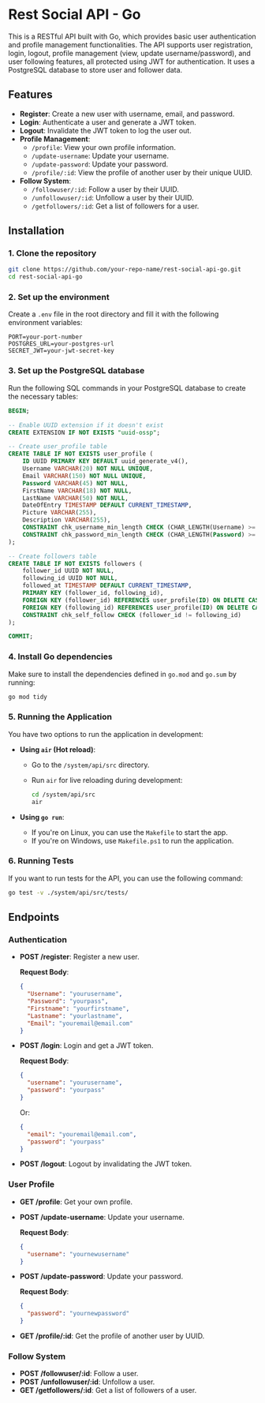 # Rest Social API - Go

This is a RESTful API built with Go, which provides basic user authentication and profile management functionalities. The API supports user registration, login, logout, profile management (view, update username/password), and user following features, all protected using JWT for authentication. It uses a PostgreSQL database to store user and follower data.

## Features

- **Register**: Create a new user with username, email, and password.
- **Login**: Authenticate a user and generate a JWT token.
- **Logout**: Invalidate the JWT token to log the user out.
- **Profile Management**:
  - `/profile`: View your own profile information.
  - `/update-username`: Update your username.
  - `/update-password`: Update your password.
  - `/profile/:id`: View the profile of another user by their unique UUID.
- **Follow System**:
  - `/followuser/:id`: Follow a user by their UUID.
  - `/unfollowuser/:id`: Unfollow a user by their UUID.
  - `/getfollowers/:id`: Get a list of followers for a user.

## Installation

### 1. Clone the repository

```bash
git clone https://github.com/your-repo-name/rest-social-api-go.git
cd rest-social-api-go
```

### 2. Set up the environment

Create a `.env` file in the root directory and fill it with the following environment variables:

```
PORT=your-port-number
POSTGRES_URL=your-postgres-url
SECRET_JWT=your-jwt-secret-key
```

### 3. Set up the PostgreSQL database

Run the following SQL commands in your PostgreSQL database to create the necessary tables:

```sql
BEGIN;

-- Enable UUID extension if it doesn't exist
CREATE EXTENSION IF NOT EXISTS "uuid-ossp";

-- Create user_profile table
CREATE TABLE IF NOT EXISTS user_profile (
    ID UUID PRIMARY KEY DEFAULT uuid_generate_v4(),
    Username VARCHAR(20) NOT NULL UNIQUE,
    Email VARCHAR(150) NOT NULL UNIQUE,
    Password VARCHAR(45) NOT NULL,
    FirstName VARCHAR(18) NOT NULL,
    LastName VARCHAR(50) NOT NULL,
    DateOfEntry TIMESTAMP DEFAULT CURRENT_TIMESTAMP,
    Picture VARCHAR(255),
    Description VARCHAR(255),
    CONSTRAINT chk_username_min_length CHECK (CHAR_LENGTH(Username) >= 3),
    CONSTRAINT chk_password_min_length CHECK (CHAR_LENGTH(Password) >= 6)
);

-- Create followers table
CREATE TABLE IF NOT EXISTS followers (
    follower_id UUID NOT NULL,
    following_id UUID NOT NULL,
    followed_at TIMESTAMP DEFAULT CURRENT_TIMESTAMP,
    PRIMARY KEY (follower_id, following_id),
    FOREIGN KEY (follower_id) REFERENCES user_profile(ID) ON DELETE CASCADE,
    FOREIGN KEY (following_id) REFERENCES user_profile(ID) ON DELETE CASCADE,
    CONSTRAINT chk_self_follow CHECK (follower_id != following_id)
);

COMMIT;
```

### 4. Install Go dependencies

Make sure to install the dependencies defined in `go.mod` and `go.sum` by running:

```bash
go mod tidy
```

### 5. Running the Application

You have two options to run the application in development:

- **Using `air` (Hot reload)**:
  - Go to the `/system/api/src` directory.
  - Run `air` for live reloading during development:

    ```bash
    cd /system/api/src
    air
    ```

- **Using `go run`**:
  - If you're on Linux, you can use the `Makefile` to start the app.
  - If you're on Windows, use `Makefile.ps1` to run the application.

### 6. Running Tests

If you want to run tests for the API, you can use the following command:
```bash
go test -v ./system/api/src/tests/
```

## Endpoints

### Authentication

- **POST /register**: Register a new user.

  **Request Body**:
  ```json
  {
    "Username": "yourusername", 
    "Password": "yourpass", 
    "Firstname": "yourfirstname", 
    "Lastname": "yourlastname", 
    "Email": "youremail@email.com"
  }
  ```

- **POST /login**: Login and get a JWT token.

  **Request Body**:
  ```json
  {
    "username": "yourusername", 
    "password": "yourpass"
  }
  ```
  Or:
  ```json
  {
    "email": "youremail@email.com", 
    "password": "yourpass"
  }
  ```

- **POST /logout**: Logout by invalidating the JWT token.

### User Profile

- **GET /profile**: Get your own profile.
- **POST /update-username**: Update your username.

  **Request Body**:
  ```json
  {
    "username": "yournewusername"
  }
  ```

- **POST /update-password**: Update your password.

  **Request Body**:
  ```json
  {
    "password": "yournewpassword"
  }
  ```

- **GET /profile/:id**: Get the profile of another user by UUID.

### Follow System

- **POST /followuser/:id**: Follow a user.
- **POST /unfollowuser/:id**: Unfollow a user.
- **GET /getfollowers/:id**: Get a list of followers of a user.
